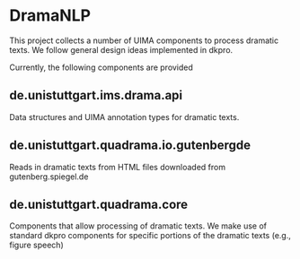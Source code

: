 # DramaNLP
This project collects a number of UIMA components to process dramatic texts. We follow general design ideas implemented in dkpro.

Currently, the following components are provided

## de.unistuttgart.ims.drama.api
Data structures and UIMA annotation types for dramatic texts.

## de.unistuttgart.quadrama.io.gutenbergde
Reads in dramatic texts from HTML files downloaded from gutenberg.spiegel.de

## de.unistuttgart.quadrama.core
Components that allow processing of dramatic texts. We make use of standard dkpro components for specific portions of the dramatic texts (e.g., figure speech)